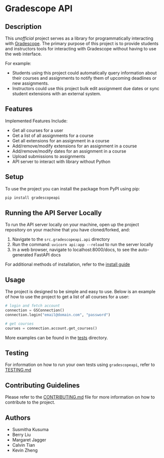 # Gradescope API

## Description

This *unofficial* project serves as a library for programmatically interacting with [Gradescope](https://www.gradescope.com/). The primary purpose of this project is to provide students and instructors tools for interacting with Gradescope without having to use the web interface.

For example:

* Students using this project could automatically query information about their courses and assignments to notify them of upcoming deadlines or new assignments.
* Instructors could use this project bulk edit assignment due dates or sync student extensions with an external system.

## Features

Implemented Features Include:

* Get all courses for a user
* Get a list of all assignments for a course
* Get all extensions for an assignment in a course
* Add/remove/modify extensions for an assignment in a course
* Add/remove/modify dates for an assignment in a course
* Upload submissions to assignments
* API server to interact with library without Python

## Setup

To use the project you can install the package from PyPI using pip:

```bash
pip install gradescopeapi
```

## Running  the API Server Locally

To run the API server locally on your machine, open up the project repository on your machine that you have cloned/forked, and:

1. Navigate to the `src.gradescopeapi.api` directory
2. Run the command: `uvicorn api:app --reload` to run the server locally
3. In a web browser, navigate to localhost:8000/docs, to see the auto-generated FastAPI docs 

For additional methods of installation, refer to the [install guide](docs/INSTALL.md)

## Usage

The project is designed to be simple and easy to use. Below is an example of how to use the project to get a list of all courses for a user:

```python
# login and fetch account
connection = GSConnection()
connection.login("email@domain.com", "password")

# get courses
courses = connection.account.get_courses()
```

More examples can be found in the [tests](tests/) directory.

## Testing

For information on how to run your own tests using ```gradescopeapi```, refer to [TESTING.md](docs/TESTING.md)

## Contributing Guidelines

Please refer to the [CONTRIBUTING.md](docs/CONTRIBUTING.md) file for more information on how to contribute to the project.

## Authors

- Susmitha Kusuma
- Berry Liu
- Margaret Jagger
- Calvin Tian
- Kevin Zheng
